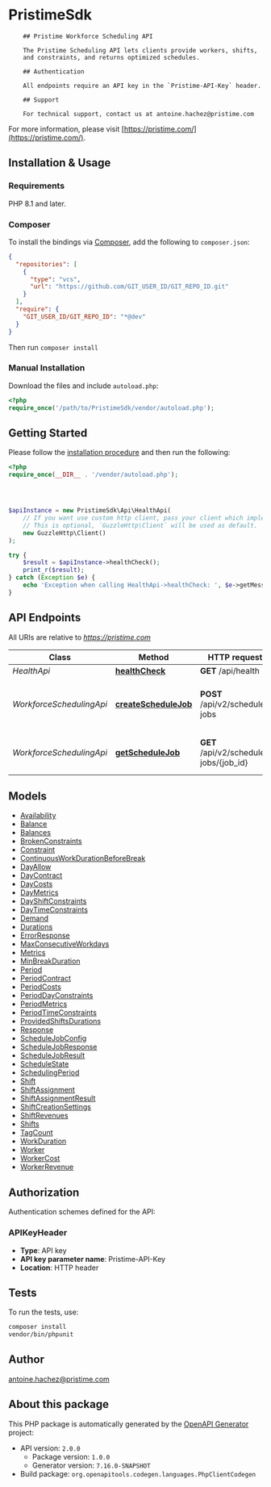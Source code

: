 # PristimeSdk


        ## Pristime Workforce Scheduling API

        The Pristime Scheduling API lets clients provide workers, shifts,
        and constraints, and returns optimized schedules.

        ## Authentication

        All endpoints require an API key in the `Pristime-API-Key` header.

        ## Support

        For technical support, contact us at antoine.hachez@pristime.com
        

For more information, please visit [https://pristime.com/](https://pristime.com/).

## Installation & Usage

### Requirements

PHP 8.1 and later.

### Composer

To install the bindings via [Composer](https://getcomposer.org/), add the following to `composer.json`:

```json
{
  "repositories": [
    {
      "type": "vcs",
      "url": "https://github.com/GIT_USER_ID/GIT_REPO_ID.git"
    }
  ],
  "require": {
    "GIT_USER_ID/GIT_REPO_ID": "*@dev"
  }
}
```

Then run `composer install`

### Manual Installation

Download the files and include `autoload.php`:

```php
<?php
require_once('/path/to/PristimeSdk/vendor/autoload.php');
```

## Getting Started

Please follow the [installation procedure](#installation--usage) and then run the following:

```php
<?php
require_once(__DIR__ . '/vendor/autoload.php');




$apiInstance = new PristimeSdk\Api\HealthApi(
    // If you want use custom http client, pass your client which implements `GuzzleHttp\ClientInterface`.
    // This is optional, `GuzzleHttp\Client` will be used as default.
    new GuzzleHttp\Client()
);

try {
    $result = $apiInstance->healthCheck();
    print_r($result);
} catch (Exception $e) {
    echo 'Exception when calling HealthApi->healthCheck: ', $e->getMessage(), PHP_EOL;
}

```

## API Endpoints

All URIs are relative to *https://pristime.com*

Class | Method | HTTP request | Description
------------ | ------------- | ------------- | -------------
*HealthApi* | [**healthCheck**](docs/Api/HealthApi.md#healthcheck) | **GET** /api/health | Read Health
*WorkforceSchedulingApi* | [**createScheduleJob**](docs/Api/WorkforceSchedulingApi.md#createschedulejob) | **POST** /api/v2/schedule-jobs | Create Workforce Schedule Optimization Job
*WorkforceSchedulingApi* | [**getScheduleJob**](docs/Api/WorkforceSchedulingApi.md#getschedulejob) | **GET** /api/v2/schedule-jobs/{job_id} | Get Scheduling Job Status and Results

## Models

- [Availability](docs/Model/Availability.md)
- [Balance](docs/Model/Balance.md)
- [Balances](docs/Model/Balances.md)
- [BrokenConstraints](docs/Model/BrokenConstraints.md)
- [Constraint](docs/Model/Constraint.md)
- [ContinuousWorkDurationBeforeBreak](docs/Model/ContinuousWorkDurationBeforeBreak.md)
- [DayAllow](docs/Model/DayAllow.md)
- [DayContract](docs/Model/DayContract.md)
- [DayCosts](docs/Model/DayCosts.md)
- [DayMetrics](docs/Model/DayMetrics.md)
- [DayShiftConstraints](docs/Model/DayShiftConstraints.md)
- [DayTimeConstraints](docs/Model/DayTimeConstraints.md)
- [Demand](docs/Model/Demand.md)
- [Durations](docs/Model/Durations.md)
- [ErrorResponse](docs/Model/ErrorResponse.md)
- [MaxConsecutiveWorkdays](docs/Model/MaxConsecutiveWorkdays.md)
- [Metrics](docs/Model/Metrics.md)
- [MinBreakDuration](docs/Model/MinBreakDuration.md)
- [Period](docs/Model/Period.md)
- [PeriodContract](docs/Model/PeriodContract.md)
- [PeriodCosts](docs/Model/PeriodCosts.md)
- [PeriodDayConstraints](docs/Model/PeriodDayConstraints.md)
- [PeriodMetrics](docs/Model/PeriodMetrics.md)
- [PeriodTimeConstraints](docs/Model/PeriodTimeConstraints.md)
- [ProvidedShiftsDurations](docs/Model/ProvidedShiftsDurations.md)
- [Response](docs/Model/Response.md)
- [ScheduleJobConfig](docs/Model/ScheduleJobConfig.md)
- [ScheduleJobResponse](docs/Model/ScheduleJobResponse.md)
- [ScheduleJobResult](docs/Model/ScheduleJobResult.md)
- [ScheduleState](docs/Model/ScheduleState.md)
- [SchedulingPeriod](docs/Model/SchedulingPeriod.md)
- [Shift](docs/Model/Shift.md)
- [ShiftAssignment](docs/Model/ShiftAssignment.md)
- [ShiftAssignmentResult](docs/Model/ShiftAssignmentResult.md)
- [ShiftCreationSettings](docs/Model/ShiftCreationSettings.md)
- [ShiftRevenues](docs/Model/ShiftRevenues.md)
- [Shifts](docs/Model/Shifts.md)
- [TagCount](docs/Model/TagCount.md)
- [WorkDuration](docs/Model/WorkDuration.md)
- [Worker](docs/Model/Worker.md)
- [WorkerCost](docs/Model/WorkerCost.md)
- [WorkerRevenue](docs/Model/WorkerRevenue.md)

## Authorization

Authentication schemes defined for the API:
### APIKeyHeader

- **Type**: API key
- **API key parameter name**: Pristime-API-Key
- **Location**: HTTP header


## Tests

To run the tests, use:

```bash
composer install
vendor/bin/phpunit
```

## Author

antoine.hachez@pristime.com

## About this package

This PHP package is automatically generated by the [OpenAPI Generator](https://openapi-generator.tech) project:

- API version: `2.0.0`
    - Package version: `1.0.0`
    - Generator version: `7.16.0-SNAPSHOT`
- Build package: `org.openapitools.codegen.languages.PhpClientCodegen`

